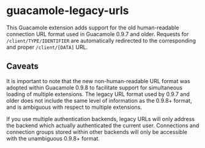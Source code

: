 guacamole-legacy-urls
=====================

This Guacamole extension adds support for the old human-readable connection
URL format used in Guacamole 0.9.7 and older. Requests for
`/client/TYPE/IDENTIFIER` are automatically redirected to the corresponding and
proper `/client/[DATA]` URL.

Caveats
-------

It is important to note that the new non-human-readable URL format was adopted
within Guacamole 0.9.8 to facilitate support for simultaneous loading of
multiple extensions. The legacy URL format used by 0.9.7 and older does not
include the same level of information as the 0.9.8+ format, and is ambiguous
with respect to multiple extensions.

If you use multiple authentication backends, legacy URLs will only address the
backend which actually authenticated the current user. Connections and
connection groups stored within other backends will only be accessible with the
unambiguous 0.9.8+ format.

